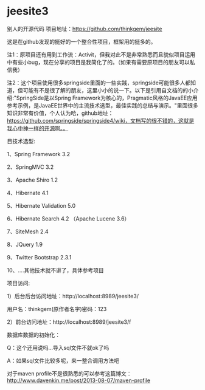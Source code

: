 # jeesite3
别人的开源代码
项目地址：https://github.com/thinkgem/jeesite


这是在github发现的挺好的一个整合性项目，框架用的挺多的。

注1：原项目还有用到工作流：Activit，但我对此不是非常熟悉而且貌似项目运用中有些小bug，现在分享的项目是我简化了的。（如果有需要原项目的朋友可以私信我）

注2：这个项目使用很多springside里面的一些实践，springside可能很多人都知道，但可能有不是很了解的朋友，这里小小的说一下。以下是引用自文档的的小介绍:"SpringSide是以Spring Framework为核心的，Pragmatic风格的JavaEE应用参考示例，是JavaEE世界中的主流技术选型，最佳实践的总结与演示。"里面很多知识非常有价值，个人认为哈，github地址：https://github.com/springside/springside4/wiki，文档写的很不错的，这就是我心中神一样的开源啊。。

目技术选型:

1、Spring Framework 3.2

2、SpringMVC 3.2

3、Apache Shiro 1.2

4、Hibernate 4.1

5、Hibernate Validation 5.0 

6、Hibernate Search 4.2 （Apache Lucene 3.6）

7、SiteMesh 2.4

8、JQuery 1.9

9、Twitter Bootstrap 2.3.1

10、....其他技术就不讲了，具体参考项目

项目访问:

1）后台后台访问地址：http://localhost:8989/jeesite3/

   用户名：thinkgem(原作者名字)密码：123

2）前台访问地址：http://localhost:8989/jeesite3/f

数据库数据的初始化：

Q：这个还用说吗...导入sql文件不就ok了吗

A：如果sql文件比较多呢，来一整合调用方法吧

对于maven profile不是很熟悉的可以参考这篇博文：http://www.davenkin.me/post/2013-08-07/maven-profile












